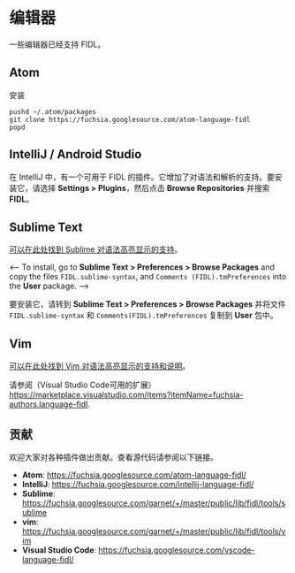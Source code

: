 <!--
# Editors
-->
# 编辑器

<!--
Several editors have support for FIDL.
-->
一些编辑器已经支持 FIDL。

<!--
## Atom
-->
## Atom

<!--
To install
-->
安装

    pushd ~/.atom/packages
    git clone https://fuchsia.googlesource.com/atom-language-fidl
    popd

<!--
## IntelliJ / Android Studio
-->
## IntelliJ / Android Studio

<!--
There is an IntelliJ plugin available for FIDL.  It adds syntax and parsing
support.  To install it, choose **Settings > Plugins**, then click **Browse
Repositories** and search for **FIDL**.
-->
在 IntelliJ 中，有一个可用于 FIDL 的插件。它增加了对语法和解析的支持。要安装它，请选择 **Settings > Plugins**，然后点击 **Browse Repositories** 并搜索 **FIDL**。

<!--
## Sublime Text
-->
## Sublime Text

<!--
[Sublime syntax highlighting support can be found here](https://fuchsia.googlesource.com/garnet/+/master/public/lib/fidl/tools/sublime).
-->
[可以在此处找到 Sublime 对语法高亮显示的支持](https://fuchsia.googlesource.com/garnet/+/master/public/lib/fidl/tools/sublime)。

<--
To install, go to **Sublime Text > Preferences > Browse Packages** and copy the
files ``FIDL.sublime-syntax``, and ``Comments (FIDL).tmPreferences`` into the
**User** package.
-->

要安装它，请转到 **Sublime Text > Preferences > Browse Packages** 并将文件 ``FIDL.sublime-syntax`` 和 ``Comments(FIDL).tmPreferences`` 复制到 **User** 包中。

<!--
## Vim
-->
## Vim

[可以在此处找到 Vim 对语法高亮显示的支持和说明](https://fuchsia.googlesource.com/garnet/+/master/public/lib/fidl/tools/vim)。

<!--
## Visual Studio Code
-->

<!--
There is a (Visual Studio Code extension available) at
<https://marketplace.visualstudio.com/items?itemName=fuchsia-authors.language-fidl>.
-->

请参阅（Visual Studio Code可用的扩展）<https://marketplace.visualstudio.com/items?itemName=fuchsia-authors.language-fidl>.

<!--
## Contributing
-->
## 贡献

<!--
Contributions to the various plugins are welcome. Their respective code lives at
-->
欢迎大家对各种插件做出贡献。查看源代码请参阅以下链接。

* **Atom**: <https://fuchsia.googlesource.com/atom-language-fidl/>
* **IntelliJ**: <https://fuchsia.googlesource.com/intellij-language-fidl/>
* **Sublime**: <https://fuchsia.googlesource.com/garnet/+/master/public/lib/fidl/tools/sublime>
* **vim**: <https://fuchsia.googlesource.com/garnet/+/master/public/lib/fidl/tools/vim>
* **Visual Studio Code**: <https://fuchsia.googlesource.com/vscode-language-fidl/>

